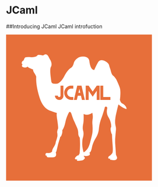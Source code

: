 # JCaml
##Introducing JCaml
JCaml introfuction
<p><img src="jcaml.png" width="400" height="400"></p>
